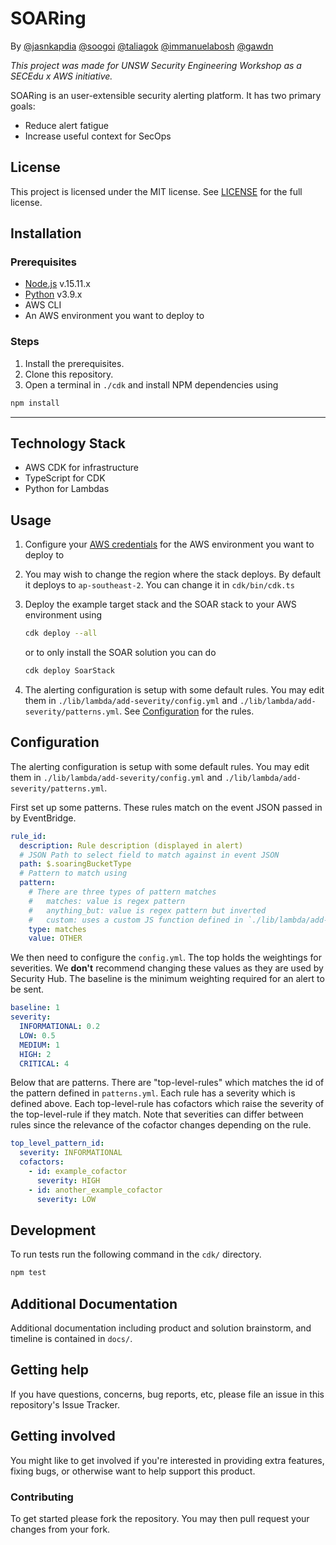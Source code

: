 # SOARing

By [@jasnkapdia](https://github.com/jasnkapadia) [@soogoi](https://github.com/soogoi) [@taliagok](https://github.com/taliagok) [@immanuelabosh](https://github.com/immanuelabosh) [@gawdn](https://github.com/gawdn)

_This project was made for UNSW Security Engineering Workshop as a SECEdu x AWS initiative._

SOARing is an user-extensible security alerting platform. It has two primary goals:

- Reduce alert fatigue
- Increase useful context for SecOps

## License

This project is licensed under the MIT license. See [LICENSE](LICENSE) for the full license.

## Installation

### Prerequisites

- [Node.js](https://nodejs.org/) v.15.11.x
- [Python](https://www.python.org/downloads/) v3.9.x
- AWS CLI
- An AWS environment you want to deploy to

### Steps

1. Install the prerequisites.
1. Clone this repository.
1. Open a terminal in `./cdk` and install NPM dependencies using

```bash
npm install
```

---

## Technology Stack

- AWS CDK for infrastructure
- TypeScript for CDK
- Python for Lambdas

## Usage

1. Configure your [AWS credentials](https://docs.aws.amazon.com/cli/latest/userguide/cli-configure-quickstart.html) for the AWS environment you want to deploy to
1. You may wish to change the region where the stack deploys. By default it deploys to `ap-southeast-2`. You can change it in `cdk/bin/cdk.ts`

1. Deploy the example target stack and the SOAR stack to your AWS environment using

   ```bash
   cdk deploy --all
   ```

   or to only install the SOAR solution you can do

   ```bash
   cdk deploy SoarStack
   ```

1. The alerting configuration is setup with some default rules. You may edit them in `./lib/lambda/add-severity/config.yml` and `./lib/lambda/add-severity/patterns.yml`. See [Configuration](#configuration) for the rules.

## Configuration

The alerting configuration is setup with some default rules. You may edit them in `./lib/lambda/add-severity/config.yml` and `./lib/lambda/add-severity/patterns.yml`.

First set up some patterns. These rules match on the event JSON passed in by EventBridge.

```yaml
rule_id:
  description: Rule description (displayed in alert)
  # JSON Path to select field to match against in event JSON
  path: $.soaringBucketType
  # Pattern to match using
  pattern:
    # There are three types of pattern matches
    #   matches: value is regex pattern
    #   anything_but: value is regex pattern but inverted
    #   custom: uses a custom JS function defined in `./lib/lambda/add-severity/matchers/index.js`
    type: matches
    value: OTHER
```

We then need to configure the `config.yml`. The top holds the weightings for severities. We **don't** recommend changing these values as they are used by Security Hub. The baseline is the minimum weighting required for an alert to be sent.

```yaml
baseline: 1
severity:
  INFORMATIONAL: 0.2
  LOW: 0.5
  MEDIUM: 1
  HIGH: 2
  CRITICAL: 4
```

Below that are patterns.
There are "top-level-rules" which matches the id of the pattern defined in `patterns.yml`. Each rule has a severity which is defined above. Each top-level-rule has cofactors which raise the severity of the top-level-rule if they match. Note that severities can differ between rules since the relevance of the cofactor changes depending on the rule.

```yaml
top_level_pattern_id:
  severity: INFORMATIONAL
  cofactors:
    - id: example_cofactor
      severity: HIGH
    - id: another_example_cofactor
      severity: LOW
```

## Development

To run tests run the following command in the `cdk/` directory.

```bash
npm test
```

## Additional Documentation

Additional documentation including product and solution brainstorm, and timeline is contained in `docs/`.

## Getting help

If you have questions, concerns, bug reports, etc, please file an issue in this repository's Issue Tracker.

## Getting involved

You might like to get involved if you're interested in providing extra features, fixing bugs, or otherwise want to help support this product.

### Contributing

To get started please fork the repository. You may then pull request your changes from your fork.
